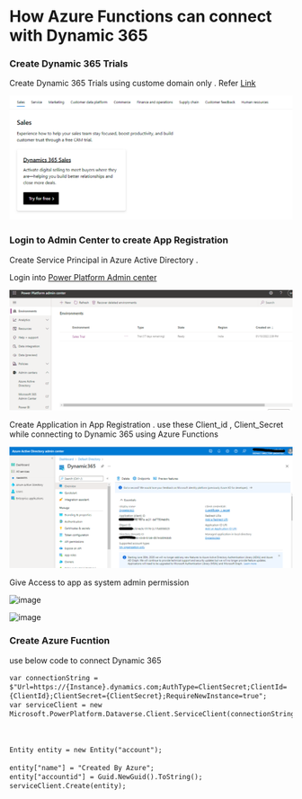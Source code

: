 # How Azure Functions can connect with Dynamic 365

### Create Dynamic 365 Trials

Create Dynamic 365 Trials using custome domain only . Refer [Link](https://dynamics.microsoft.com/en-us/sales/overview/)

![N|Solid](Media/Trial.png)

### Login to Admin Center to create App Registration 

Create Service Principal in Azure Active Directory . 

Login into [Power Platform Admin center](https://admin.powerplatform.microsoft.com/environments)

![N|Solid](Media/AAD.png)

Create Application in App Registration . use these Client_id , Client_Secret while connecting to Dynamic 365 using Azure Functions

![N|Solid](Media/AppRegistration.png)

Give Access to app as system admin permission 

![image](https://user-images.githubusercontent.com/6815990/150632775-d3c5d357-9e23-4215-9736-83952b638995.png)

![image](https://user-images.githubusercontent.com/6815990/150632839-e2caea77-fb97-4614-8148-7029561ef59f.png)

### Create Azure Fucntion 

use below code to connect Dynamic 365 

```
var connectionString = $"Url=https://{Instance}.dynamics.com;AuthType=ClientSecret;ClientId={ClientId};ClientSecret={ClientSecret};RequireNewInstance=true";
var serviceClient = new Microsoft.PowerPlatform.Dataverse.Client.ServiceClient(connectionString);



Entity entity = new Entity("account");

entity["name"] = "Created By Azure";
entity["accountid"] = Guid.NewGuid().ToString();
serviceClient.Create(entity);

```

